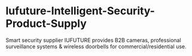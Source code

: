 # lufuture-Intelligent-Security-Product-Supply
Smart security supplier IUFUTURE provides B2B cameras, professional surveillance systems &amp; wireless doorbells for commercial/residential use.
